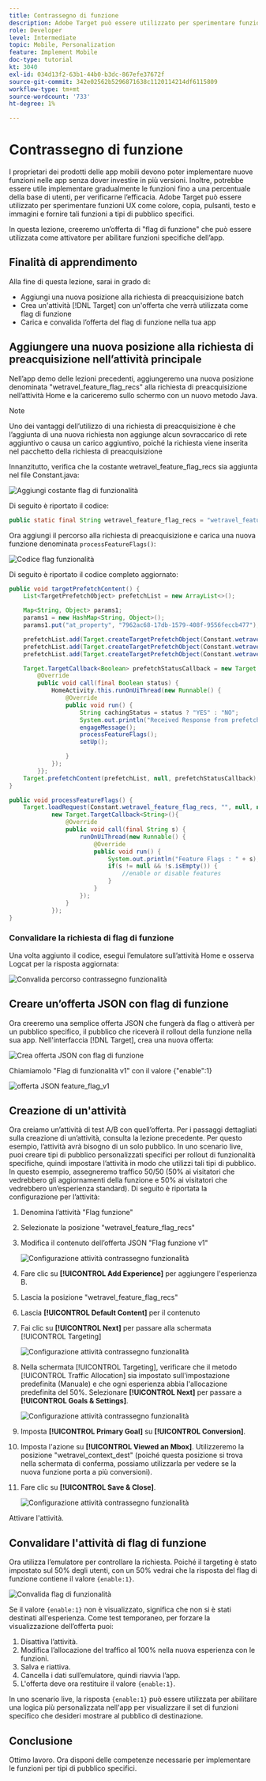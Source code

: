 ```yaml
---
title: Contrassegno di funzione
description: Adobe Target può essere utilizzato per sperimentare funzioni UX come colore, copia, pulsanti, testo e immagini e fornire tali funzioni a tipi di pubblico specifici.
role: Developer
level: Intermediate
topic: Mobile, Personalization
feature: Implement Mobile
doc-type: tutorial
kt: 3040
exl-id: 034d13f2-63b1-44b0-b3dc-867efe37672f
source-git-commit: 342e02562b5296871638c1120114214df6115809
workflow-type: tm+mt
source-wordcount: '733'
ht-degree: 1%

---
```


# Contrassegno di funzione

I proprietari dei prodotti delle app mobili devono poter implementare nuove funzioni nelle app senza dover investire in più versioni. Inoltre, potrebbe essere utile implementare gradualmente le funzioni fino a una percentuale della base di utenti, per verificarne l’efficacia. Adobe Target può essere utilizzato per sperimentare funzioni UX come colore, copia, pulsanti, testo e immagini e fornire tali funzioni a tipi di pubblico specifici.

In questa lezione, creeremo un’offerta di &quot;flag di funzione&quot; che può essere utilizzata come attivatore per abilitare funzioni specifiche dell’app.

## Finalità di apprendimento

Alla fine di questa lezione, sarai in grado di:

* Aggiungi una nuova posizione alla richiesta di preacquisizione batch
* Crea un&#39;attività [!DNL Target] con un&#39;offerta che verrà utilizzata come flag di funzione
* Carica e convalida l’offerta del flag di funzione nella tua app

## Aggiungere una nuova posizione alla richiesta di preacquisizione nell’attività principale

Nell’app demo delle lezioni precedenti, aggiungeremo una nuova posizione denominata &quot;wetravel_feature_flag_recs&quot; alla richiesta di preacquisizione nell’attività Home e la cariceremo sullo schermo con un nuovo metodo Java.

>[!NOTE]
>
>Uno dei vantaggi dell’utilizzo di una richiesta di preacquisizione è che l’aggiunta di una nuova richiesta non aggiunge alcun sovraccarico di rete aggiuntivo o causa un carico aggiuntivo, poiché la richiesta viene inserita nel pacchetto della richiesta di preacquisizione

Innanzitutto, verifica che la costante wetravel_feature_flag_recs sia aggiunta nel file Constant.java:

![Aggiungi costante flag di funzionalità](assets/feature_flag_constant.jpg)

Di seguito è riportato il codice:

```java
public static final String wetravel_feature_flag_recs = "wetravel_feature_flag_recs";
```

Ora aggiungi il percorso alla richiesta di preacquisizione e carica una nuova funzione denominata `processFeatureFlags()`:

![Codice flag funzionalità](assets/feature_flag_code.jpg)

Di seguito è riportato il codice completo aggiornato:

```java
public void targetPrefetchContent() {
    List<TargetPrefetchObject> prefetchList = new ArrayList<>();

    Map<String, Object> params1;
    params1 = new HashMap<String, Object>();
    params1.put("at_property", "7962ac68-17db-1579-408f-9556feccb477");

    prefetchList.add(Target.createTargetPrefetchObject(Constant.wetravel_engage_home, params1));
    prefetchList.add(Target.createTargetPrefetchObject(Constant.wetravel_engage_search, params1));
    prefetchList.add(Target.createTargetPrefetchObject(Constant.wetravel_feature_flag_recs, params1));

    Target.TargetCallback<Boolean> prefetchStatusCallback = new Target.TargetCallback<Boolean>() {
        @Override
        public void call(final Boolean status) {
            HomeActivity.this.runOnUiThread(new Runnable() {
                @Override
                public void run() {
                    String cachingStatus = status ? "YES" : "NO";
                    System.out.println("Received Response from prefetch : " + cachingStatus);
                    engageMessage();
                    processFeatureFlags();
                    setUp();

                }
            });
        }};
    Target.prefetchContent(prefetchList, null, prefetchStatusCallback);
}

public void processFeatureFlags() {
    Target.loadRequest(Constant.wetravel_feature_flag_recs, "", null, null, null,
            new Target.TargetCallback<String>(){
                @Override
                public void call(final String s) {
                    runOnUiThread(new Runnable() {
                        @Override
                        public void run() {
                            System.out.println("Feature Flags : " + s);
                            if(s != null && !s.isEmpty()) {
                                //enable or disable features
                            }
                        }
                    });
                }
            });
}
```

### Convalidare la richiesta di flag di funzione

Una volta aggiunto il codice, esegui l’emulatore sull’attività Home e osserva Logcat per la risposta aggiornata:

![Convalida percorso contrassegno funzionalità](assets/feature_flag_code_logcat.jpg)

## Creare un’offerta JSON con flag di funzione

Ora creeremo una semplice offerta JSON che fungerà da flag o attiverà per un pubblico specifico, il pubblico che riceverà il rollout della funzione nella sua app. Nell&#39;interfaccia [!DNL Target], crea una nuova offerta:

![Crea offerta JSON con flag di funzione](assets/feature_flag_json_offer.jpg)

Chiamiamolo &quot;Flag di funzionalità v1&quot; con il valore {&quot;enable&quot;:1}

![offerta JSON feature_flag_v1](assets/feature_flag_json_name.jpg)

## Creazione di un&#39;attività

Ora creiamo un’attività di test A/B con quell’offerta. Per i passaggi dettagliati sulla creazione di un’attività, consulta la lezione precedente. Per questo esempio, l’attività avrà bisogno di un solo pubblico. In uno scenario live, puoi creare tipi di pubblico personalizzati specifici per rollout di funzionalità specifiche, quindi impostare l’attività in modo che utilizzi tali tipi di pubblico. In questo esempio, assegneremo traffico 50/50 (50% ai visitatori che vedrebbero gli aggiornamenti della funzione e 50% ai visitatori che vedrebbero un’esperienza standard). Di seguito è riportata la configurazione per l’attività:

1. Denomina l’attività &quot;Flag funzione&quot;
1. Selezionate la posizione &quot;wetravel_feature_flag_recs&quot;
1. Modifica il contenuto dell’offerta JSON &quot;Flag funzione v1&quot;

   ![Configurazione attività contrassegno funzionalità](assets/feature_flag_activity.jpg)

1. Fare clic su **[!UICONTROL Add Experience]** per aggiungere l&#39;esperienza B.
1. Lascia la posizione &quot;wetravel_feature_flag_recs&quot;
1. Lascia **[!UICONTROL Default Content]** per il contenuto
1. Fai clic su **[!UICONTROL Next]** per passare alla schermata [!UICONTROL Targeting]

   ![Configurazione attività contrassegno funzionalità](assets/feature_flag_activity_2.jpg)

1. Nella schermata [!UICONTROL Targeting], verificare che il metodo [!UICONTROL Traffic Allocation] sia impostato sull&#39;impostazione predefinita (Manuale) e che ogni esperienza abbia l&#39;allocazione predefinita del 50%. Selezionare **[!UICONTROL Next]** per passare a **[!UICONTROL Goals & Settings]**.

   ![Configurazione attività contrassegno funzionalità](assets/feature_flag_activity_3.jpg)

1. Imposta **[!UICONTROL Primary Goal]** su **[!UICONTROL Conversion]**.
1. Imposta l&#39;azione su **[!UICONTROL Viewed an Mbox]**. Utilizzeremo la posizione &quot;wetravel_context_dest&quot; (poiché questa posizione si trova nella schermata di conferma, possiamo utilizzarla per vedere se la nuova funzione porta a più conversioni).
1. Fare clic su **[!UICONTROL Save & Close]**.

   ![Configurazione attività contrassegno funzionalità](assets/feature_flag_activity_4.jpg)

Attivare l&#39;attività.

## Convalidare l&#39;attività di flag di funzione

Ora utilizza l’emulatore per controllare la richiesta. Poiché il targeting è stato impostato sul 50% degli utenti, con un 50% vedrai che la risposta del flag di funzione contiene il valore `{enable:1}`.

![Convalida flag di funzionalità](assets/feature_flag_validation.jpg)

Se il valore `{enable:1}` non è visualizzato, significa che non si è stati destinati all&#39;esperienza. Come test temporaneo, per forzare la visualizzazione dell’offerta puoi:

1. Disattiva l’attività.
1. Modifica l’allocazione del traffico al 100% nella nuova esperienza con le funzioni.
1. Salva e riattiva.
1. Cancella i dati sull’emulatore, quindi riavvia l’app.
1. L&#39;offerta deve ora restituire il valore `{enable:1}`.

In uno scenario live, la risposta `{enable:1}` può essere utilizzata per abilitare una logica più personalizzata nell&#39;app per visualizzare il set di funzioni specifico che desideri mostrare al pubblico di destinazione.

## Conclusione

Ottimo lavoro. Ora disponi delle competenze necessarie per implementare le funzioni per tipi di pubblico specifici.
